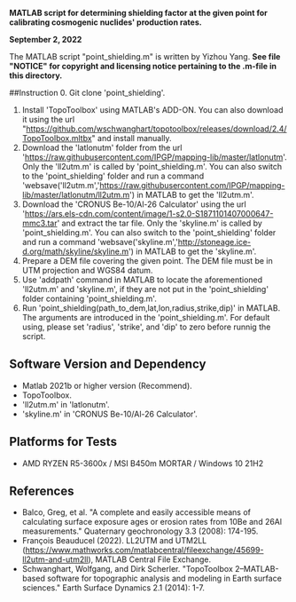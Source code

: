 **MATLAB script for determining shielding factor at the given point for calibrating cosmogenic nuclides' production rates.**

**September 2, 2022**

The MATLAB script "point_shielding.m" is written by Yizhou Yang. **See file "NOTICE" for copyright and licensing notice pertaining to the .m-file in this directory.**

##Instruction
 0. Git clone 'point_shielding'.
 1. Install 'TopoToolbox' using MATLAB's ADD-ON. You can also download it using the url "https://github.com/wschwanghart/topotoolbox/releases/download/2.4/TopoToolbox.mltbx" and install manually.
 2. Download the 'latlonutm' folder from the url 'https://raw.githubusercontent.com/IPGP/mapping-lib/master/latlonutm'. Only the 'll2utm.m' is called by 'point_shielding.m'. You can also switch to the 'point_shielding' folder and run a command 'websave('ll2utm.m','https://raw.githubusercontent.com/IPGP/mapping-lib/master/latlonutm/ll2utm.m') in MATLAB to get the 'll2utm.m'.
 3. Download the 'CRONUS Be-10/Al-26 Calculator' using the url 'https://ars.els-cdn.com/content/image/1-s2.0-S1871101407000647-mmc3.tar' and extract the tar file. Only the 'skyline.m' is called by 'point_shielding.m'. You can also switch to the 'point_shielding' folder and run a command 'websave('skyline.m','http://stoneage.ice-d.org/math/skyline/skyline.m') in MATLAB to get the 'skyline.m'.
 4. Prepare a DEM file covering the given point. The DEM file must be in UTM projection and WGS84 datum.
 5. Use 'addpath' command in MATLAB to locate the aforementioned 'll2utm.m' and 'skyline.m', if they are not put in the 'point_shielding' folder containing 'point_shielding.m'.
 6. Run 'point_shielding(path_to_dem,lat,lon,radius,strike,dip)' in MATLAB. The arguments are introduced in the 'point_shielding.m'. For default using, please set 'radius', 'strike', and 'dip' to zero before runnig the script.

## Software Version and Dependency
 - Matlab 2021b or higher version (Recommend).
 - TopoToolbox.
 - 'll2utm.m' in 'latlonutm'.
 - 'skyline.m' in 'CRONUS Be-10/Al-26 Calculator'.

## Platforms for Tests
 - AMD RYZEN R5-3600x / MSI B450m MORTAR / Windows 10 21H2

## References
 - Balco, Greg, et al. "A complete and easily accessible means of calculating surface exposure ages or erosion rates from 10Be and 26Al measurements." Quaternary geochronology 3.3 (2008): 174-195.
 - François Beauducel (2022). LL2UTM and UTM2LL (https://www.mathworks.com/matlabcentral/fileexchange/45699-ll2utm-and-utm2ll), MATLAB Central File Exchange.
 - Schwanghart, Wolfgang, and Dirk Scherler. "TopoToolbox 2–MATLAB-based software for topographic analysis and modeling in Earth surface sciences." Earth Surface Dynamics 2.1 (2014): 1-7.
